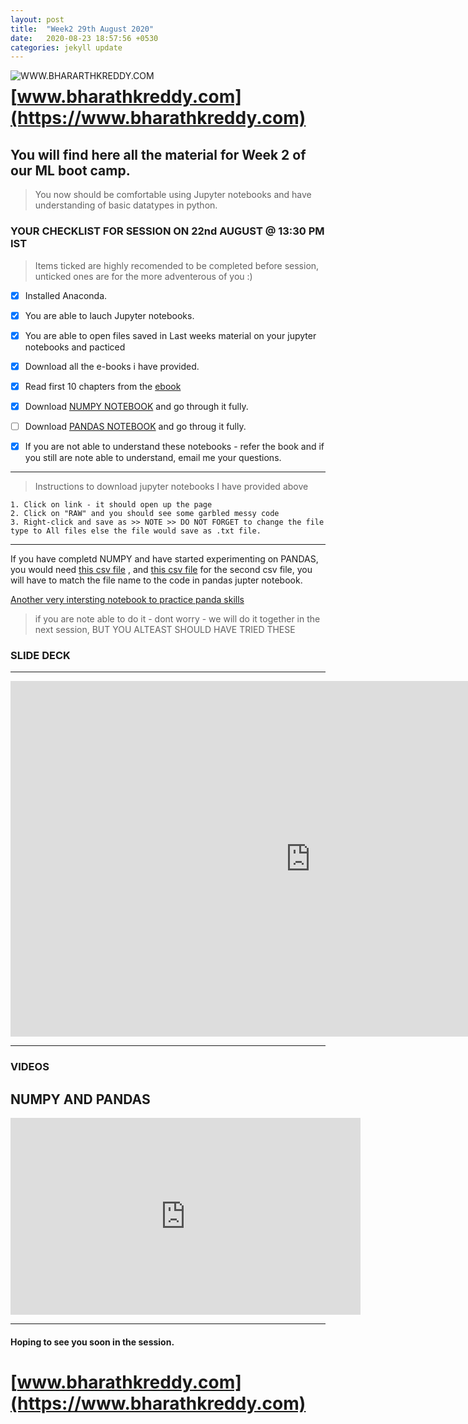 ```yaml
---
layout: post
title:  "Week2 29th August 2020"
date:   2020-08-23 18:57:56 +0530
categories: jekyll update
---
```


<a href="https://www.bharathkreddy.com"><img align="left" src="https://i.imgur.com/axjt3Qe.png" alt="WWW.BHARARTHKREDDY.COM" title="www.bharathkreddy.com"></a>
# [www.bharathkreddy.com](https://www.bharathkreddy.com)

## You will find here all the material for Week 2 of our ML boot camp. 

> You now should be comfortable using Jupyter notebooks and have understanding of basic datatypes in python.


### YOUR CHECKLIST FOR SESSION ON 22nd AUGUST @ 13:30 PM IST


> Items ticked are highly recomended to be completed before session, unticked ones are for the more adventerous of you :)


- [x] Installed Anaconda.
- [x] You are able to lauch Jupyter notebooks.
- [x] You are able to open files saved in Last weeks material on your jupyter notebooks and pacticed
- [x] Download all the e-books i have provided.
- [x] Read first 10 chapters from the [ebook](https://github.com/bharathkreddy/ML-Bootcamp/blob/master/000%20Python_for_Data_Analysis__Data_Wran(z-lib.org).pdf) 
- [x] Download [NUMPY NOTEBOOK](https://github.com/bharathkreddy/ML-Bootcamp/blob/master/00%20NumPy%20-%20Basics.ipynb) and go through it fully.
- [ ] Download [PANDAS NOTEBOOK](https://github.com/bharathkreddy/ML-Bootcamp/blob/master/02%20Pandas%20-%20Basics.ipynb) and go throug it fully.
- [x] If you are not able to understand these notebooks - refer the book and if you still are note able to understand, email me your questions.


---

> Instructions to download jupyter notebooks I have provided above


    1. Click on link - it should open up the page
    2. Click on "RAW" and you should see some garbled messy code
    3. Right-click and save as >> NOTE >> DO NOT FORGET to change the file type to All files else the file would save as .txt file.

---


If you have completd NUMPY and have started experimenting on PANDAS, you would need [this csv file](https://github.com/bharathkreddy/ML-Bootcamp/blob/master/pandas-train.csv) , and [this csv file](https://github.com/bharathkreddy/ML-Bootcamp/blob/master/04%20pandas-Consumer.xlsx) for the second csv file, you will have to match the file name to the code in pandas jupter notebook.

[Another very intersting notebook to practice panda skills](https://github.com/bharathkreddy/ML-Bootcamp/blob/master/Pandas%20practice.ipynb)

> if you are note able to do it - dont worry - we will do it together in the next session, BUT YOU ALTEAST SHOULD HAVE TRIED THESE

### SLIDE DECK
---

<iframe src="https://docs.google.com/presentation/d/e/2PACX-1vRV4DMRVqojgN9ei4i78aJj5AJasroHW2GsFiGG-EuyRnTYNYhgYj9V-DpXhRfJfpeX5nee8YWgLEct/embed?start=false&loop=false&delayms=3000" frameborder="0" width="960" height="569" allowfullscreen="true" mozallowfullscreen="true" webkitallowfullscreen="true"></iframe>

---

### VIDEOS
## NUMPY AND PANDAS

<iframe width="560" height="315" src="https://www.youtube.com/embed/qPOLG8wwE0Y?start=12" frameborder="0" allow="accelerometer; autoplay; clipboard-write; encrypted-media; gyroscope; picture-in-picture" allowfullscreen></iframe>

---

#### Hoping to see you soon in the session.

# [www.bharathkreddy.com](https://www.bharathkreddy.com)
